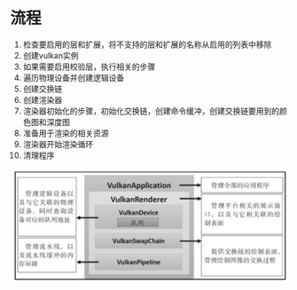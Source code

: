 # 流程

1. 检查要启用的层和扩展，将不支持的层和扩展的名称从启用的列表中移除
2. 创建vulkan实例
3. 如果需要启用校验层，执行相关的步骤
4. 遍历物理设备并创建逻辑设备
5. 创建交换链
5. 创建渲染器
6. 渲染器初始化的步骤，初始化交换链，创建命令缓冲，创建交换链要用到的颜色图和深度图
7. 准备用于渲染的相关资源
8. 渲染器开始渲染循环
9. 清理程序

![程序结构](../Assets/Learning%20Vulkan程序框架.png)
